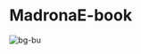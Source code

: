 # MadronaE-book
![bg-bu](https://github.com/Villarena/MadronaE-book/assets/131177575/75be63d0-87c1-4278-a8f3-c407302e80ac)
